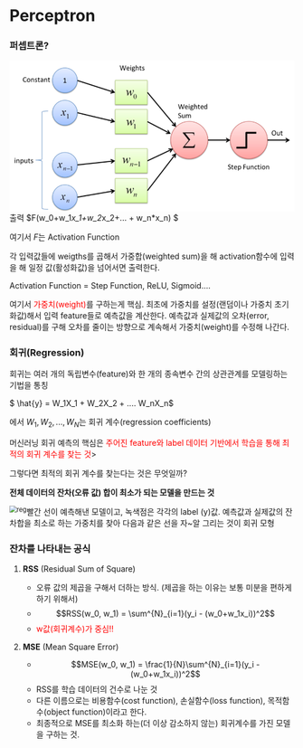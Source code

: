 # Perceptron

### 퍼셉트론?

<img src=".\src\perceptron1.png" alt="perceptron;" aling="left" style="zoom:70%;" align="left"/>



출력 $F(w_0+w_1*x_1+w_2*x_2+... + w_n*x_n) $

여기서 $F$는 Activation Function

각 입력값들에 weigths를 곱해서 가중합(weighted sum)을 해 activation함수에 입력을 해 일정 값(활성화값)을 넘어서면 출력한다.

Activation Function = Step Function, ReLU, Sigmoid....

여기서 <font color='red'>가중치(weight)</font>를 구하는게 핵심.
최초에 가중치를 설정(랜덤이나 가중치 초기화값)해서 입력 feature들로 예측값을 계산한다. 예측값과 실제값의 오차(error, residual)를 구해 오차를 줄이는 방향으로 계속해서 가중치(weight)를 수정해 나간다.



### 회귀(Regression)

회귀는 여러 개의 독립변수(feature)와 한 개의 종속변수 간의 상관관계를 모델링하는 기법을 통칭

$ \hat{y} = W_1X_1 + W_2X_2 + .... W_nX_n$

에서 $W_1, W_2,... ,W_N$는 회귀 계수(regression coefficients)

머신러닝 회귀 예측의 핵심은 <font color='red'>주어진 feature와 label 데이터 기반에서 학습을 통해 최적의 회귀 계수를 찾는 것</font>>

그렇다면 최적의 회귀 계수를 찾는다는 것은 무엇일까?

**전체 데이터의 잔차(오류 값) 합이 최소가 되는 모델을 만드는 것**

<img src="C:\Users\JAY\Desktop\github\TIL\Deep_Learning\딥러닝개념\src\reg.png" alt="reg" style="zoom:80%;" align='left'/>

빨간 선이 예측해낸 모델이고, 녹색점은 각각의 label (y)값. 예측값과 실제값의 잔차합을 최소로 하는 가중치를 찾아 다음과 같은 선을 자~알 그리는 것이 회귀 모형 



### 잔차를 나타내는 공식

1. **RSS** (Residual Sum of Square)
   - 오류 값의 제곱을 구해서 더하는 방식. (제곱을 하는 이유는 보통 미분을 편하게 하기 위해서)
   - $$RSS(w_0, w_1) = \sum^{N}_{i=1}(y_i - (w_0+w_1x_i))^2$$
   - <font color='red'>w값(회귀계수)가 중심!!</font>



2. **MSE** (Mean Square Error)

   - $$MSE(w_0, w_1) = \frac{1}{N}\sum^{N}_{i=1}(y_i - (w_0+w_1x_i))^2$$
   - RSS를 학습 데이터의 건수로 나눈 것
   - 다른 이름으로는 비용함수(cost function), 손실함수(loss function), 목적함수(object function)이라고 한다.
   - 최종적으로 MSE를 최소화 하는(더 이상 감소하지 않는) 회귀계수를 가진 모델을 구하는 것.

   

